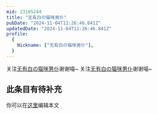 ```yaml
---
mid: 23105244
title: "无有白の猫咪男仆"
pubDate: "2024-11-04T11:26:46.841Z"
updatedDate: "2024-11-04T11:26:46.841Z"
profile:
  {
    Nickname: ["无有白の猫咪男仆"],
  }
---
```


关注[无有白の猫咪男仆](https://space.bilibili.com/23105244)谢谢喵~ 关注[无有白の猫咪男仆](https://space.bilibili.com/23105244)谢谢喵~

## 此条目有待补充
你可以在[这里](https://github.com/Yuhanawa/VTuber.ICU-Content/edit/master/v/无有白の猫咪男仆/index.md)编辑本文
